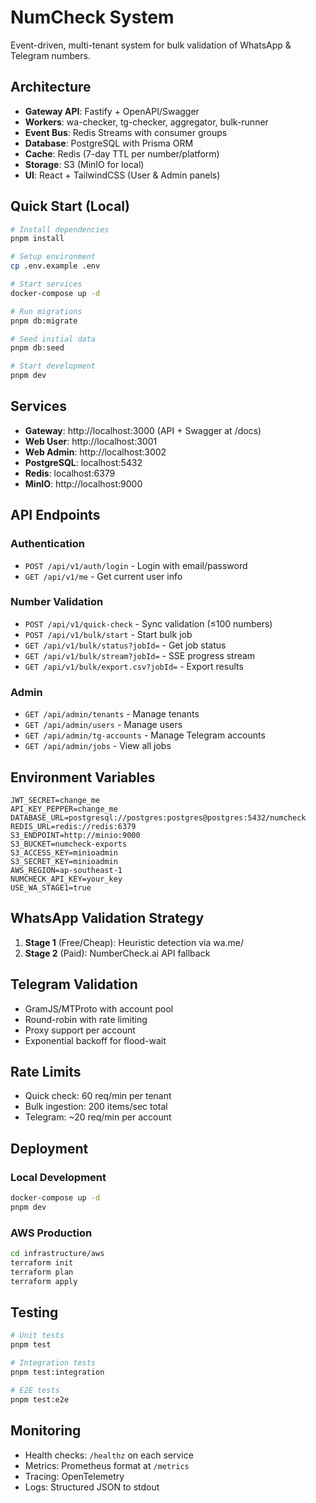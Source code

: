 # NumCheck System

Event-driven, multi-tenant system for bulk validation of WhatsApp & Telegram numbers.

## Architecture

- **Gateway API**: Fastify + OpenAPI/Swagger
- **Workers**: wa-checker, tg-checker, aggregator, bulk-runner
- **Event Bus**: Redis Streams with consumer groups
- **Database**: PostgreSQL with Prisma ORM
- **Cache**: Redis (7-day TTL per number/platform)
- **Storage**: S3 (MinIO for local)
- **UI**: React + TailwindCSS (User & Admin panels)

## Quick Start (Local)

```bash
# Install dependencies
pnpm install

# Setup environment
cp .env.example .env

# Start services
docker-compose up -d

# Run migrations
pnpm db:migrate

# Seed initial data
pnpm db:seed

# Start development
pnpm dev
```

## Services

- **Gateway**: http://localhost:3000 (API + Swagger at /docs)
- **Web User**: http://localhost:3001
- **Web Admin**: http://localhost:3002
- **PostgreSQL**: localhost:5432
- **Redis**: localhost:6379
- **MinIO**: http://localhost:9000

## API Endpoints

### Authentication
- `POST /api/v1/auth/login` - Login with email/password
- `GET /api/v1/me` - Get current user info

### Number Validation
- `POST /api/v1/quick-check` - Sync validation (≤100 numbers)
- `POST /api/v1/bulk/start` - Start bulk job
- `GET /api/v1/bulk/status?jobId=` - Get job status
- `GET /api/v1/bulk/stream?jobId=` - SSE progress stream
- `GET /api/v1/bulk/export.csv?jobId=` - Export results

### Admin
- `GET /api/admin/tenants` - Manage tenants
- `GET /api/admin/users` - Manage users
- `GET /api/admin/tg-accounts` - Manage Telegram accounts
- `GET /api/admin/jobs` - View all jobs

## Environment Variables

```env
JWT_SECRET=change_me
API_KEY_PEPPER=change_me
DATABASE_URL=postgresql://postgres:postgres@postgres:5432/numcheck
REDIS_URL=redis://redis:6379
S3_ENDPOINT=http://minio:9000
S3_BUCKET=numcheck-exports
S3_ACCESS_KEY=minioadmin
S3_SECRET_KEY=minioadmin
AWS_REGION=ap-southeast-1
NUMCHECK_API_KEY=your_key
USE_WA_STAGE1=true
```

## WhatsApp Validation Strategy

1. **Stage 1** (Free/Cheap): Heuristic detection via wa.me/<E164>
2. **Stage 2** (Paid): NumberCheck.ai API fallback

## Telegram Validation

- GramJS/MTProto with account pool
- Round-robin with rate limiting
- Proxy support per account
- Exponential backoff for flood-wait

## Rate Limits

- Quick check: 60 req/min per tenant
- Bulk ingestion: 200 items/sec total
- Telegram: ~20 req/min per account

## Deployment

### Local Development
```bash
docker-compose up -d
pnpm dev
```

### AWS Production
```bash
cd infrastructure/aws
terraform init
terraform plan
terraform apply
```

## Testing

```bash
# Unit tests
pnpm test

# Integration tests
pnpm test:integration

# E2E tests
pnpm test:e2e
```

## Monitoring

- Health checks: `/healthz` on each service
- Metrics: Prometheus format at `/metrics`
- Tracing: OpenTelemetry
- Logs: Structured JSON to stdout
